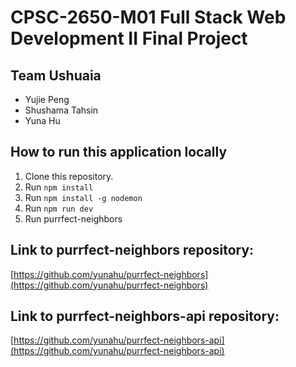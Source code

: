 # CPSC-2650-M01 Full Stack Web Development II Final Project

## Team Ushuaia

- Yujie Peng
- Shushama Tahsin
- Yuna Hu

## How to run this application locally

1. Clone this repository.
2. Run `npm install`
3. Run `npm install -g nodemon`
4. Run `npm run dev`
5. Run purrfect-neighbors

## Link to purrfect-neighbors repository:

[https://github.com/yunahu/purrfect-neighbors](https://github.com/yunahu/purrfect-neighbors)

## Link to purrfect-neighbors-api repository:

[https://github.com/yunahu/purrfect-neighbors-api](https://github.com/yunahu/purrfect-neighbors-api)
